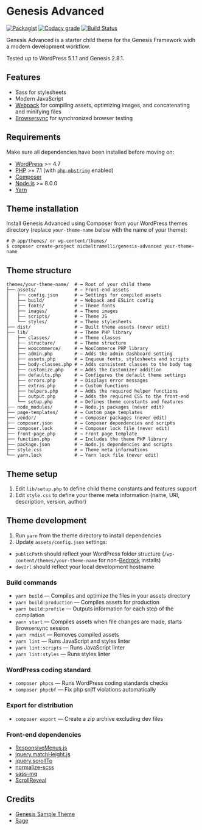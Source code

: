 # Genesis Advanced
[![Packagist](https://img.shields.io/packagist/v/nicbeltramelli/genesis-advanced.svg?style=for-the-badge)](https://packagist.org/packages/nicbeltramelli/genesis-advanced)
[![Codacy grade](https://img.shields.io/codacy/grade/7062e310ad2f4c2ba0fbce7cc32f6064.svg?style=for-the-badge)](https://www.codacy.com/app/NicBeltramelli/genesis-advanced?utm_source=github.com&amp;utm_medium=referral&amp;utm_content=NicBeltramelli/genesis-advanced&amp;utm_campaign=Badge_Grade)
[![Build Status](https://img.shields.io/travis/NicBeltramelli/genesis-advanced.svg?style=for-the-badge)](https://travis-ci.org/NicBeltramelli/genesis-advanced)


Genesis Advanced is a starter child theme for the Genesis Framework widh a modern development workflow. 

Tested up to WordPress 5.1.1 and Genesis 2.8.1.


## Features

* Sass for stylesheets
* Modern JavaScript
* [Webpack](https://webpack.github.io/) for compiling assets, optimizing images, and concatenating and minifying files
* [Browsersync](http://www.browsersync.io/) for synchronized browser testing


## Requirements

Make sure all dependencies have been installed before moving on:

* [WordPress](https://wordpress.org/) >= 4.7
* [PHP](https://secure.php.net/manual/en/install.php) >= 7.1 (with [`php-mbstring`](https://secure.php.net/manual/en/book.mbstring.php) enabled)
* [Composer](https://getcomposer.org/download/)
* [Node.js](http://nodejs.org/) >= 8.0.0
* [Yarn](https://yarnpkg.com/en/docs/install)


## Theme installation

Install Genesis Advanced using Composer from your WordPress themes directory (replace `your-theme-name` below with the name of your theme):

```shell
# @ app/themes/ or wp-content/themes/
$ composer create-project nicbeltramelli/genesis-advanced your-theme-name
```


## Theme structure

```shell
themes/your-theme-name/  # → Root of your child theme
├── assets/              # → Front-end assets
│   ├── config.json      # → Settings for compiled assets
│   ├── build/           # → Webpack and ESLint config
│   ├── fonts/           # → Theme fonts
│   ├── images/          # → Theme images
│   ├── scripts/         # → Theme JS
│   └── styles/          # → Theme stylesheets
├── dist/                # → Built theme assets (never edit)
├── lib/                 # → Theme PHP library
│   ├── classes/         # → Theme classes
│   ├── structure/       # → Theme structure
│   ├── woocommerce/     # → WooCommerce PHP library
│   ├── admin.php        # → Adds the admin dashboard setting
│   ├── assets.php  	 # → Enqueue fonts, stylesheets and scripts
│   ├── body-classes.php # → Adds consistent classes to the body tag
│   ├── customize.php    # → Adds the Customizer addition
│   ├── defaults.php     # → Configures the default theme settings
│   ├── errors.php       # → Displays error messages
│   ├── extras.php       # → Custom functions
│   ├── helpers.php      # → Adds the required helper functions
│   ├── output.php       # → Adds the required CSS to the front-end
│   └── setup.php        # → Defines theme constants and features
├── node_modules/        # → Node.js packages (never edit)
├── page-templates/      # → Custom page templates
├── vendor/              # → Composer packages (never edit)
├── composer.json        # → Composer dependencies and scripts
├── composer.lock        # → Composer lock file (never edit)
├── front-page.php       # → Front page template
├── function.php         # → Includes the theme PHP library
├── package.json         # → Node.js dependencies and scripts
├── style.css            # → Theme meta informations
└── yarn.lock            # → Yarn lock file (never edit)
```


## Theme setup

1. Edit `lib/setup.php` to define child theme constants and features support
2. Edit `style.css` to define your theme meta information (name, URI, description, version, author)


## Theme development

1. Run `yarn` from the theme directory to install dependencies
2. Update `assets/config.json` settings:
  * `publicPath` should reflect your WordPress folder structure (`/wp-content/themes/your-theme-name` for non-[Bedrock](https://github.com/roots/bedrock) installs)
  * `devUrl` should reflect your local development hostname


### Build commands

* `yarn build` — Compiles and optimize the files in your assets directory
* `yarn build:production` — Compiles assets for production
* `yarn build:profile` — Outputs information for each step of the compilation
* `yarn start` — Compiles assets when file changes are made, starts Browsersync session
* `yarn rmdist` — Removes compiled assets
* `yarn lint` — Runs JavaScript and styles linter
* `yarn lint:scripts` — Runs JavaScript linter
* `yarn lint:styles` — Runs styles linter


### WordPress coding standard

* `composer phpcs` — Runs WordPress coding standards checks
* `composer phpcbf` — Fix php sniff violations automatically


### Export for distribution

* `composer export` — Create a zip archive excluding dev files


### Front-end dependencies

 * [ResponsiveMenus.js](https://github.com/studiopress/responsive-menus)
 * [jquery.matchHeight.js](https://github.com/liabru/jquery-match-height)
 * [jquery.scrollTo](https://github.com/flesler/jquery.scrollTo)
 * [normalize-scss](https://github.com/JohnAlbin/normalize-scss)
 * [sass-mq](https://github.com/sass-mq/sass-mq)
 * [ScrollReveal](https://github.com/jlmakes/scrollreveal)


## Credits

* [Genesis Sample Theme](https://github.com/studiopress/genesis-sample/)
* [Sage](https://github.com/roots/sage)